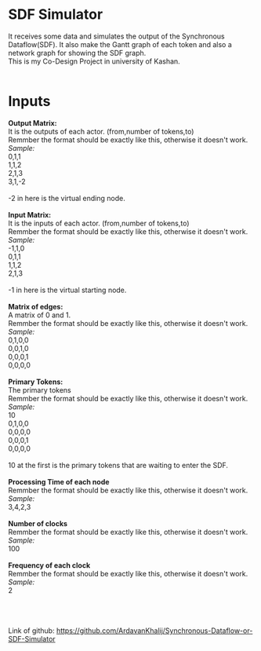 # SDF Simulator

It receives some data and simulates the output of the Synchronous Dataflow(SDF). It also make the Gantt graph of each token and also 
a network graph for showing the SDF graph.<br/>
This is my Co-Design Project in university of Kashan.<br/><br/>

# Inputs
**Output Matrix:**<br/>
It is the outputs of each actor. (from,number of tokens,to)<br/>
Remmber the format should be exactly like this, otherwise it doesn't work.<br/>
_Sample:_ <br/>
0,1,1<br/>
1,1,2<br/>
2,1,3<br/>
3,1,-2<br/>
<br/>
-2 in here is the virtual ending node.<br/>
<br/>
**Input Matrix:**<br/>
It is the inputs of each actor. (from,number of tokens,to)<br/>
Remmber the format should be exactly like this, otherwise it doesn't work.<br/>
_Sample:_<br/>
-1,1,0<br/>
0,1,1<br/>
1,1,2<br/>
2,1,3<br/>
<br/>
-1 in here is the virtual starting node.<br/>
<br/>
**Matrix of edges:**<br/>
A matrix of 0 and 1.<br/>
Remmber the format should be exactly like this, otherwise it doesn't work.<br/>
_Sample:_<br/>
0,1,0,0<br/>
0,0,1,0<br/>
0,0,0,1<br/>
0,0,0,0<br/>
<br/>
**Primary Tokens:**<br/>
The primary tokens<br/>
Remmber the format should be exactly like this, otherwise it doesn't work.<br/>
_Sample:_<br/>
10<br/>
0,1,0,0<br/>
0,0,0,0<br/>
0,0,0,1<br/>
0,0,0,0<br/>
<br/>
10 at the first is the primary tokens that are waiting to enter the SDF.<br/>
<br/>
**Processing Time of each node**<br/>
Remmber the format should be exactly like this, otherwise it doesn't work.<br/>
_Sample:_<br/>
3,4,2,3<br/>
<br/>
**Number of clocks**<br/>
Remmber the format should be exactly like this, otherwise it doesn't work.<br/>
_Sample:_<br/>
100<br/>
<br/>
**Frequency of each clock**<br/>
Remmber the format should be exactly like this, otherwise it doesn't work.<br/>
_Sample:_<br/>
2<br/>
<br/><br/><br/>

Link of github: https://github.com/ArdavanKhalij/Synchronous-Dataflow-or-SDF-Simulator

